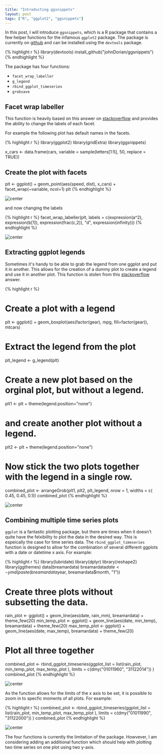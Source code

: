 ```yaml
---
title: "Introducting ggsnippets"
layout: post
tags: ["R", "ggplot2", "ggsnippets"]
---
```


In this post, I will introduce `ggsnippets`, which is a R package that contains a few helper functions for the infamous `ggplot2` package. The package is currently on [github](https://github.com/johnDorian/ggsnippets) and can be installed using the `devtools` package.


{% highlight r %}
library(devtools)
install_github("johnDorian/ggsnippets")
{% endhighlight %}

The package has four functions:

* `facet_wrap_labeller`
* `g_legend`
* `rbind_ggplot_timeseries`
* `grobsave`

## Facet wrap labeller

This function is heavily based on this answer on [stackoverflow](http://stackoverflow.com/questions/11979017) and provides the ability to change the labels of each facet.

For example the following plot has default names in the facets.


{% highlight r %}
library(ggplot2)
library(gridExtra)
library(ggsnippets)

x_cars <- data.frame(cars, variable = sample(letters[1:5],
                                             50,
                                             replace = TRUE))
## Create the plot with facets
plt <- ggplot() + geom_point(aes(speed, dist), x_cars) +
  facet_wrap(~variable, ncol=1)
plt
{% endhighlight %}

<img src="/figures/2015-04-02-ggsnippets/unnamed-chunk-2-1.png" title="center" alt="center" style="display: block; margin: auto;" />

and now changing the labels


{% highlight r %}
facet_wrap_labeller(plt, labels = c(expression(a^2),
                                    expression(b[1]),
                                    expression(frac(c,2)),
                                    "d",
                                    expression(infinity)))
{% endhighlight %}

<img src="/figures/2015-04-02-ggsnippets/unnamed-chunk-3-1.png" title="center" alt="center" style="display: block; margin: auto;" />

## Extracting ggplot legends

Sometimes it's handy to be able to grab the legend from one ggplot and put it in another. This allows for the creation of a dummy plot to create a legend and use it in another plot. This function is stolen from this [stackoverflow](http://stackoverflow.com/questions/11883844) answer.


{% highlight r %}
# Create a plot with a legend
plt <- ggplot() + 
  geom_boxplot(aes(factor(gear), mpg, fill=factor(gear)), mtcars)
# Extract the legend from the plot
plt_legend <- g_legend(plt)
# Create a new plot based on the orginal plot, but without a legend.
plt1 <- plt +  theme(legend.position="none")
# and create another plot without a legend.
plt2 <- plt +  theme(legend.position="none")
# Now stick the two plots together with the legend in a single row.
combined_plot <- arrangeGrob(plt1, plt2, plt_legend, nrow = 1, widths = c( 0.45, 0.45, 0.1))
combined_plot
{% endhighlight %}

<img src="/figures/2015-04-02-ggsnippets/unnamed-chunk-4-1.png" title="center" alt="center" style="display: block; margin: auto;" />

## Combining multiple time series plots 

`ggplot` is a fantastic plotting package, but there are times when it doesn't quite have the felxibility to plot the data in the desired way. This is espeically the case for time series data. The `rbind_ggplot_timeseries` function is designed to allow for the combination of several different ggplots with a date or datetime x axis. For example:



{% highlight r %}
library(lubridate)
library(dplyr)
library(reshape2)
library(ggthemes)
data(breamardata)
breamardata$date <- ymd(paste(breamardata$year, breamardata$month, "1"))

# Create three plots without subsetting the data.
rain_plot <- ggplot() + geom_line(aes(date, rain_mm), breamardata) + theme_few(20)
min_temp_plot <- ggplot() + geom_line(aes(date, min_temp), breamardata) + theme_few(20)
max_temp_plot <- ggplot() + geom_line(aes(date, max_temp), breamardata) + theme_few(20)

# Plot all three together
combined_plot <- rbind_ggplot_timeseries(ggplot_list = 
                                           list(rain_plot,
                                                min_temp_plot,
                                                max_temp_plot
                                                ),
                                         limits = c(dmy("01011960", "31122014"))
                                         )
combined_plot
{% endhighlight %}

<img src="/figures/2015-04-02-ggsnippets/unnamed-chunk-5-1.png" title="center" alt="center" style="display: block; margin: auto;" />

As the function allows for the limits of the x axis to be set, it is possible to zoom in to specfic moments of all plots. For example:


{% highlight r %}
combined_plot <- rbind_ggplot_timeseries(ggplot_list = 
                                           list(rain_plot,
                                                min_temp_plot,
                                                max_temp_plot
                                                ),
                                         limits = c(dmy("01011990", "31122000"))
                                         )
combined_plot
{% endhighlight %}

<img src="/figures/2015-04-02-ggsnippets/unnamed-chunk-6-1.png" title="center" alt="center" style="display: block; margin: auto;" />

The four functions is currently the limitation of the package. Howvever, I am considering adding an additional function which should help with plotting two time series on one plot using two y-axis. 




